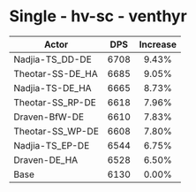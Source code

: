 # Single - hv-sc - venthyr
| Actor | DPS | Increase |
|---|:---:|:---:|
|Nadjia-TS_DD-DE|6708|9.43%|
|Theotar-SS-DE_HA|6685|9.05%|
|Nadjia-TS-DE_HA|6665|8.73%|
|Theotar-SS_RP-DE|6618|7.96%|
|Draven-BfW-DE|6610|7.83%|
|Theotar-SS_WP-DE|6608|7.80%|
|Nadjia-TS_EP-DE|6544|6.75%|
|Draven-DE_HA|6528|6.50%|
|Base|6130|0.00%|
